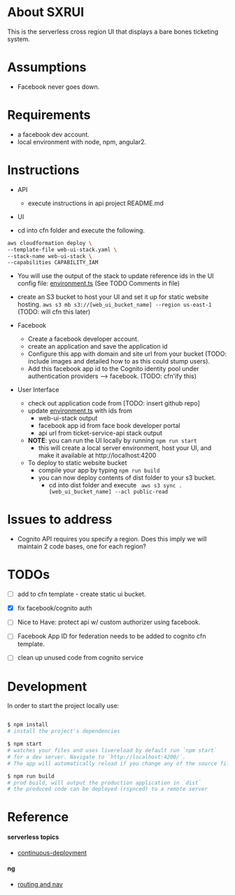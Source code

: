 # About SXRUI

This is the serverless cross region UI that displays a bare bones 
ticketing system.

# Assumptions
- Facebook never goes down.

# Requirements

- a facebook dev account.
- local environment with node, npm, angular2.

# Instructions

- API
  - execute instructions in api project README.md
  
- UI 

- cd into cfn folder and execute the following.

```bash
aws cloudformation deploy \
--template-file web-ui-stack.yaml \
--stack-name web-ui-stack \
--capabilities CAPABILITY_IAM
```

- You will use the output of the stack to update reference ids in
  the UI config file: [environment.ts](../src/environments/environment.ts) (See TODO Comments in file)
  
- create an S3 bucket to host your UI and set it up for static website hosting. 
` aws s3 mb s3://[web_ui_bucket_name] --region us-east-1 ` 
(TODO: will cfn this later)


- Facebook
  - Create a facebook developer account.
  - create an application and save the application id
  - Configure this app with domain and site url from your bucket 
  (TODO: include images and detailed how to as this could stump users).
  - Add this facebook app id to the Cognito identity pool under authentication providers --> facebook. (TODO: cfn'ify this)

- User Interface
  - check out application code from [TODO: insert github repo]
  - update [environment.ts](./src/environments/environment.ts) with ids from 
    - web-ui-stack output
    - facebook app id from face book developer portal
    - api url from ticket-service-api stack output
  - **NOTE**: you can run the UI locally by running `npm run start`
    - this will create a local server environment, host your UI, and make 
    it available at http://localhost:4200
  - To deploy to static website bucket
    - compile your app by typing ` npm run build `
    - you can now deploy contents of dist folder to your s3 bucket.
      - cd into dist folder and execute ` aws s3 sync . [web_ui_bucket_name] --acl public-read`
  
  
# Issues to address

* Cognito API requires you specify a region. Does this imply we will 
maintain 2 code bases, one for each region?

# TODOs
- [ ] add to cfn template - create static ui bucket.
- [X] fix facebook/cognito auth
- [ ] Nice to Have: protect api w/ custom authorizer using facebook.
- [ ] Facebook App ID for federation needs to be added to cognito cfn template.
- [ ] clean up unused code from cognito service



# Development

In order to start the project locally use:
```bash

$ npm install
# install the project's dependencies

$ npm start
# watches your files and uses livereload by default run `npm start` 
# for a dev server. Navigate to `http://localhost:4200/`. 
# The app will automatically reload if you change any of the source files.

$ npm run build
# prod build, will output the production application in `dist`
# the produced code can be deployed (rsynced) to a remote server

```


# Reference

#### serverless topics
- [continuous-deployment](https://aws.amazon.com/blogs/compute/continuous-deployment-for-serverless-applications/)
#### ng
- [routing and nav](https://angular.io/guide/router)
